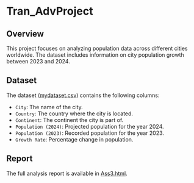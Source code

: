# Tran_AdvProject

## Overview

This project focuses on analyzing population data across different cities worldwide. The dataset includes information on city population growth between 2023 and 2024.

## Dataset

The dataset ([mydataset.csv](mydataset.csv)) contains the following columns:
- `City`: The name of the city.
- `Country`: The country where the city is located.
- `Continent`: The continent the city is part of.
- `Population (2024)`: Projected population for the year 2024.
- `Population (2023)`: Recorded population for the year 2023.
- `Growth Rate`: Percentage change in population.

## Report

The full analysis report is available in [Ass3.html](Ass3.html).
